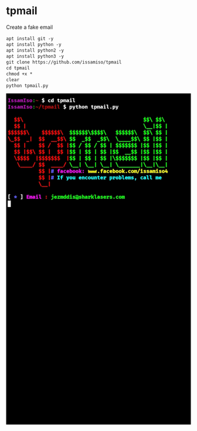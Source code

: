 # tpmail
Create a fake email 
```
apt install git -y 
apt install python -y
apt install python2 -y
apt install python3 -y 
git clone https://github.com/issamiso/tpmail
cd tpmail
chmod +x *
clear
python tpmail.py
```
<img src="https://raw.githubusercontent.com/issamiso/tpmail/main/image/Screenshot_20230510-184501.jpg"/>
